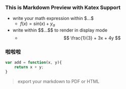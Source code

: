 
### This is Markdown Preview with Katex Support
- write your math expression within $\$...\$$
    - $f(x) = sin(x) + y_a$
- write within $\$\$...\$\$$ to render in display mode
    - $$ \frac{1}{3} + 3x + 4y $$

### 啦啦啦
```javascript
var add = function(x, y){
    return x + y;
}
```

> export your markdown to PDF or HTML
